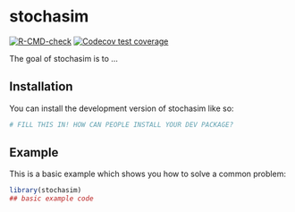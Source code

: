 
<!-- README.md is generated from README.Rmd. Please edit that file -->

# stochasim

<!-- badges: start -->

[![R-CMD-check](https://github.com/stochaGBEM/stochasim/actions/workflows/R-CMD-check.yaml/badge.svg)](https://github.com/stochaGBEM/stochasim/actions/workflows/R-CMD-check.yaml)
[![Codecov test
coverage](https://codecov.io/gh/stochaGBEM/stochasim/branch/main/graph/badge.svg)](https://app.codecov.io/gh/stochaGBEM/stochasim?branch=main)
<!-- badges: end -->

The goal of stochasim is to …

## Installation

You can install the development version of stochasim like so:

``` r
# FILL THIS IN! HOW CAN PEOPLE INSTALL YOUR DEV PACKAGE?
```

## Example

This is a basic example which shows you how to solve a common problem:

``` r
library(stochasim)
## basic example code
```
